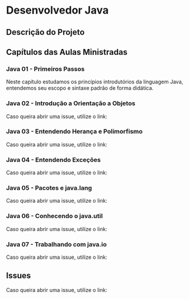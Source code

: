 # Desenvolvedor Java

## Descrição do Projeto

## Capítulos das Aulas Ministradas

### Java 01 - Primeiros Passos
<p style="text-aligin: justify">Neste capítulo estudamos os princípios introdutórios da línguagem Java, entendemos seu escopo e sintaxe padrão de forma didática.</p>

### Java 02 - Introdução a Orientação a Objetos
<p style="text-aligin: justify">Caso queira abrir uma issue, utilize o link:</p>

### Java 03 - Entendendo Herança e Polimorfismo
<p style="text-aligin: justify">Caso queira abrir uma issue, utilize o link:</p>

### Java 04 - Entendendo Exceções
<p style="text-aligin: justify">Caso queira abrir uma issue, utilize o link:</p>

### Java 05 - Pacotes e java.lang
<p style="text-aligin: justify">Caso queira abrir uma issue, utilize o link:</p>

### Java 06 - Conhecendo o java.util
<p style="text-aligin: justify">Caso queira abrir uma issue, utilize o link:</p>

### Java 07 - Trabalhando com java.io
<p style="text-aligin: justify">Caso queira abrir uma issue, utilize o link:</p>

## Issues

<p style="text-aligin: justify">Caso queira abrir uma issue, utilize o link:</p>